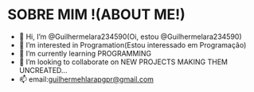 # SOBRE MIM !(ABOUT ME!)
- 👋 Hi, I’m @Guilhermelara234590(Oi, estou @Guilhermelara234590)
- 👀 I’m interested in Programation(Estou interessado em Programação)
- 🌱 I’m currently learning PROGRAMMING
- 💞️ I’m looking to collaborate on NEW PROJECTS MAKING THEM UNCREATED...
- 📫 email:guilhermehlarapgpr@gmail.com
<!---
Guilhermelara234590/Guilhermelara234590 is a ✨ special ✨ repository because its `perfil` (this file) appears on your GitHub profile.
You can click the Preview link to take a look at your changes.
--->
